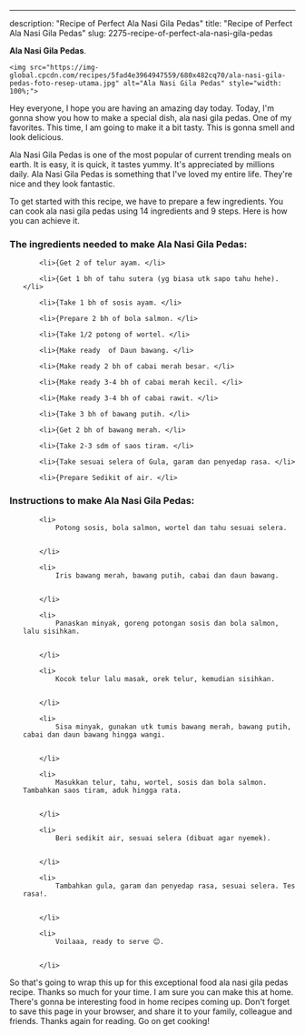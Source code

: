 ---
description: "Recipe of Perfect Ala Nasi Gila Pedas"
title: "Recipe of Perfect Ala Nasi Gila Pedas"
slug: 2275-recipe-of-perfect-ala-nasi-gila-pedas

<p>
	<strong>Ala Nasi Gila Pedas</strong>. 
	
</p>
<p>
	
	<img src="https://img-global.cpcdn.com/recipes/5fad4e3964947559/680x482cq70/ala-nasi-gila-pedas-foto-resep-utama.jpg" alt="Ala Nasi Gila Pedas" style="width: 100%;">
	
	
</p>
<p>
	Hey everyone, I hope you are having an amazing day today. Today, I'm gonna show you how to make a special dish, ala nasi gila pedas. One of my favorites. This time, I am going to make it a bit tasty. This is gonna smell and look delicious.
</p>
	
<p>
	
</p>
<p>
	Ala Nasi Gila Pedas is one of the most popular of current trending meals on earth. It is easy, it is quick, it tastes yummy. It's appreciated by millions daily. Ala Nasi Gila Pedas is something that I've loved my entire life. They're nice and they look fantastic.
</p>

<p>
To get started with this recipe, we have to prepare a few ingredients. You can cook ala nasi gila pedas using 14 ingredients and 9 steps. Here is how you can achieve it.
</p>

<h3>The ingredients needed to make Ala Nasi Gila Pedas:</h3>

<ol>
	
		<li>{Get 2 of telur ayam. </li>
	
		<li>{Get 1 bh of tahu sutera (yg biasa utk sapo tahu hehe). </li>
	
		<li>{Take 1 bh of sosis ayam. </li>
	
		<li>{Prepare 2 bh of bola salmon. </li>
	
		<li>{Take 1/2 potong of wortel. </li>
	
		<li>{Make ready  of Daun bawang. </li>
	
		<li>{Make ready 2 bh of cabai merah besar. </li>
	
		<li>{Make ready 3-4 bh of cabai merah kecil. </li>
	
		<li>{Make ready 3-4 bh of cabai rawit. </li>
	
		<li>{Take 3 bh of bawang putih. </li>
	
		<li>{Get 2 bh of bawang merah. </li>
	
		<li>{Take 2-3 sdm of saos tiram. </li>
	
		<li>{Take sesuai selera of Gula, garam dan penyedap rasa. </li>
	
		<li>{Prepare Sedikit of air. </li>
	
</ol>
<p>
	
</p>

<h3>Instructions to make Ala Nasi Gila Pedas:</h3>

<ol>
	
		<li>
			Potong sosis, bola salmon, wortel dan tahu sesuai selera.
			
			
		</li>
	
		<li>
			Iris bawang merah, bawang putih, cabai dan daun bawang.
			
			
		</li>
	
		<li>
			Panaskan minyak, goreng potongan sosis dan bola salmon, lalu sisihkan.
			
			
		</li>
	
		<li>
			Kocok telur lalu masak, orek telur, kemudian sisihkan.
			
			
		</li>
	
		<li>
			Sisa minyak, gunakan utk tumis bawang merah, bawang putih, cabai dan daun bawang hingga wangi.
			
			
		</li>
	
		<li>
			Masukkan telur, tahu, wortel, sosis dan bola salmon. Tambahkan saos tiram, aduk hingga rata.
			
			
		</li>
	
		<li>
			Beri sedikit air, sesuai selera (dibuat agar nyemek).
			
			
		</li>
	
		<li>
			Tambahkan gula, garam dan penyedap rasa, sesuai selera. Tes rasa!.
			
			
		</li>
	
		<li>
			Voilaaa, ready to serve 😊.
			
			
		</li>
	
</ol>

<p>
	
</p>

<p>
	So that's going to wrap this up for this exceptional food ala nasi gila pedas recipe. Thanks so much for your time. I am sure you can make this at home. There's gonna be interesting food in home recipes coming up. Don't forget to save this page in your browser, and share it to your family, colleague and friends. Thanks again for reading. Go on get cooking!
</p>
